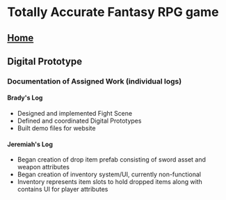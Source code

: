 # Totally Accurate Fantasy RPG game 

## [Home](index.md)

## Digital Prototype

### Documentation of Assigned Work (individual logs)

#### Brady's Log

- Designed and implemented Fight Scene
- Defined and coordinated Digital Prototypes
- Built demo files for website

#### Jeremiah's Log

- Began creation of drop item prefab consisting of sword asset and weapon attributes
- Began creation of inventory system/UI, currently non-functional
- Inventory represents item slots to hold dropped items along with contains UI for player attributes